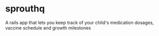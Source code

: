 # sprouthq
A rails app that lets you keep track of your child's medication dosages, vaccine schedule and growth milestones 
